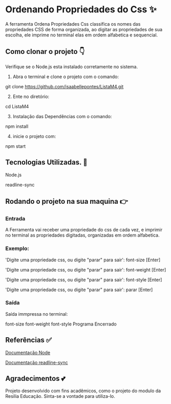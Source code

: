 
# Ordenando Propriedades do Css ✨

A ferramenta Ordena Propriedades Css classifica os nomes das propriedades CSS de forma organizada, ao digitar as propriedades de sua escolha, ele imprime no terminal elas em ordem alfabetica e sequencial. 
 ## Como clonar o projeto 👇

 Verifique se o Node.js esta instalado corretamente no sistema.

1. Abra o terminal e clone o projeto com o comando:

  git clone https://github.com/isaabellepontes/ListaM4.git

 2. Ente no diretório:

  cd ListaM4

 3. Instalação das Dependências com o comando:  

  npm install

 4. inicie o projeto com:

   npm start
   

## Tecnologias Utilizadas. 📌

Node.js

readline-sync
## Rodando o projeto na sua maquina 👉

### Entrada 

A Ferramenta vai receber uma propriedade do css de cada vez, e imprimir no terminal as propriedades digitadas, organizadas em ordem alfabetica.

### Exemplo:

'Digite uma propriedade css, ou digite "parar" para sair':
font-size 
[Enter]

'Digite uma propriedade css, ou digite "parar" para sair':
font-weight
[Enter]

'Digite uma propriedade css, ou digite "parar" para sair':
font-style
[Enter]

'Digite uma propriedade css, ou digite "parar" para sair':
parar
[Enter]

### Saída

Saída immpressa no terminal:

font-size
font-weight
font-style
Programa Encerrado
## Referências ✅

[Documentação Node](https://nodejs.org/en/)

[Documentação readline-sync](ttps://www.npmjs.com/package/readline-sync)


## Agradecimentos 💕

Projeto desenvolvido com fins acadêmicos, como o projeto do modulo da Resilia Educação. Sinta-se a vontade para utiliza-lo. 